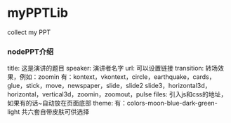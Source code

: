 # myPPTLib
collect my PPT

### nodePPT介绍

title: 这是演讲的题目
speaker:  演讲者名字
url: 可以设置链接
transition: 转场效果，例如：zoomin 有：kontext，vkontext，circle，earthquake，cards，glue，stick，move，newspaper，slide，slide2
					  slide3，horizontal3d，horizontal，vertical3d，zoomin，zoomout，pulse
files: 引入js和css的地址，如果有的话~自动放在页面底部
theme: 有：colors-moon-blue-dark-green-light 共六套自带皮肤可供选择
